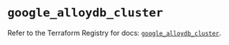 # `google_alloydb_cluster`

Refer to the Terraform Registry for docs: [`google_alloydb_cluster`](https://registry.terraform.io/providers/hashicorp/google-beta/6.11.0/docs/resources/google_alloydb_cluster).

